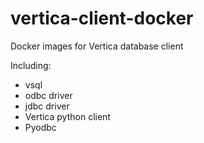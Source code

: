 # vertica-client-docker


Docker images for Vertica database client

Including:
- vsql
- odbc driver
- jdbc driver
- Vertica python client
- Pyodbc
